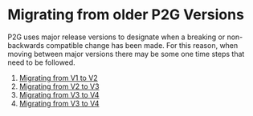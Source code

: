 
# Migrating from older P2G Versions

P2G uses major release versions to designate when a breaking or non-backwards compatible change has been made. For this reason, when moving between major versions there may be some one time steps that need to be followed.

1. [Migrating from V1 to V2](migrate-v1-v2.md)
1. [Migrating from V2 to V3](migrate-v2-v3.md)
1. [Migrating from V3 to V4](migrate-v3-v4.md)
1. [Migrating from V3 to V4](migrate-v4-v5.md)
